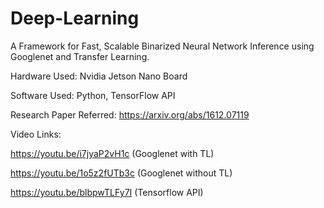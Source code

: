 # Deep-Learning
A Framework for Fast, Scalable Binarized Neural Network Inference using Googlenet and Transfer Learning.

Hardware Used:
Nvidia Jetson Nano Board

Software Used:
Python, 
TensorFlow API

Research Paper Referred: https://arxiv.org/abs/1612.07119

Video Links:

https://youtu.be/i7jyaP2vH1c    (Googlenet with TL)

https://youtu.be/1o5z2fUTb3c    (Googlenet without TL)	

https://youtu.be/blbpwTLFy7I    (Tensorflow API)
